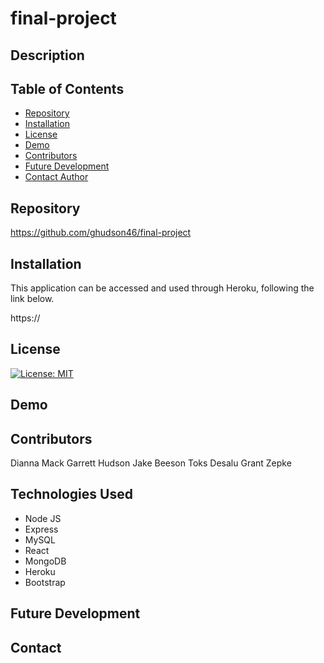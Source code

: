 # final-project


## Description


## Table of Contents

  - [Repository](#Repository)
  - [Installation](#Installation)
  - [License](#License)
  - [Demo](#Demo)
  - [Contributors](#Contributors)
  - [Future Development](#Development)
  - [Contact Author](#Contact)

## Repository

https://github.com/ghudson46/final-project

## Installation
This application can be accessed and used through Heroku, following the link below.

https://

## License
[![License: MIT](https://img.shields.io/badge/License-MIT-yellow.svg)](https://opensource.org/licenses/MIT)


## Demo



## Contributors
Dianna Mack
Garrett Hudson
Jake Beeson
Toks Desalu
Grant Zepke

 

## Technologies Used
* Node JS
* Express
* MySQL
* React
* MongoDB
* Heroku
* Bootstrap

## Future Development



## Contact
